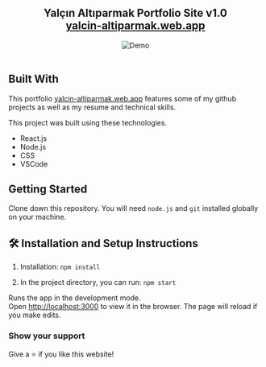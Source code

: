 <h2 align="center">
  Yalçın Altıparmak Portfolio Site v1.0<br/>
  <a href="http://yalcin-altiparmak.web.app" target="_blank">yalcin-altiparmak.web.app</a>
</h2>
<div align="center">
  <img alt="Demo" src="./Images/Screenshot 2022-04-01 at 17.04.29.png" />
</div>

<br/>

## Built With

This portfolio <a href="http://yalcin-altiparmak.web.app" target="_blank">yalcin-altiparmak.web.app</a> features some of my github projects as well as my resume and technical skills.<br/>

This project was built using these technologies.

- React.js
- Node.js
- CSS
- VSCode

## Getting Started

Clone down this repository. You will need `node.js` and `git` installed globally on your machine.

## 🛠 Installation and Setup Instructions

1. Installation: `npm install`

2. In the project directory, you can run: `npm start`

Runs the app in the development mode.\
Open [http://localhost:3000](http://localhost:3000) to view it in the browser.
The page will reload if you make edits.

### Show your support

Give a ⭐ if you like this website!
